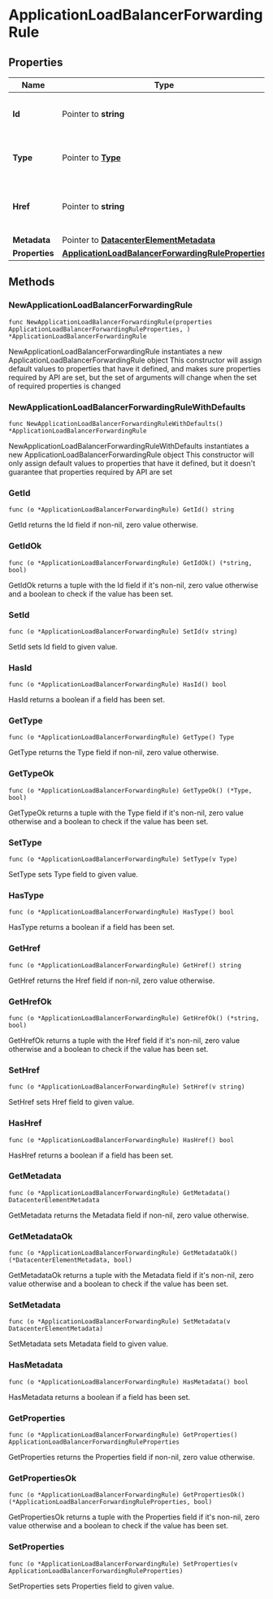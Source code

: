 # ApplicationLoadBalancerForwardingRule

## Properties

|Name | Type | Description | Notes|
|------------ | ------------- | ------------- | -------------|
|**Id** | Pointer to **string** | The resource&#39;s unique identifier. | [optional] [readonly] |
|**Type** | Pointer to [**Type**](Type.md) | The type of object that has been created. | [optional] |
|**Href** | Pointer to **string** | URL to the object representation (absolute path). | [optional] [readonly] |
|**Metadata** | Pointer to [**DatacenterElementMetadata**](DatacenterElementMetadata.md) |  | [optional] |
|**Properties** | [**ApplicationLoadBalancerForwardingRuleProperties**](ApplicationLoadBalancerForwardingRuleProperties.md) |  | |

## Methods

### NewApplicationLoadBalancerForwardingRule

`func NewApplicationLoadBalancerForwardingRule(properties ApplicationLoadBalancerForwardingRuleProperties, ) *ApplicationLoadBalancerForwardingRule`

NewApplicationLoadBalancerForwardingRule instantiates a new ApplicationLoadBalancerForwardingRule object
This constructor will assign default values to properties that have it defined,
and makes sure properties required by API are set, but the set of arguments
will change when the set of required properties is changed

### NewApplicationLoadBalancerForwardingRuleWithDefaults

`func NewApplicationLoadBalancerForwardingRuleWithDefaults() *ApplicationLoadBalancerForwardingRule`

NewApplicationLoadBalancerForwardingRuleWithDefaults instantiates a new ApplicationLoadBalancerForwardingRule object
This constructor will only assign default values to properties that have it defined,
but it doesn't guarantee that properties required by API are set

### GetId

`func (o *ApplicationLoadBalancerForwardingRule) GetId() string`

GetId returns the Id field if non-nil, zero value otherwise.

### GetIdOk

`func (o *ApplicationLoadBalancerForwardingRule) GetIdOk() (*string, bool)`

GetIdOk returns a tuple with the Id field if it's non-nil, zero value otherwise
and a boolean to check if the value has been set.

### SetId

`func (o *ApplicationLoadBalancerForwardingRule) SetId(v string)`

SetId sets Id field to given value.

### HasId

`func (o *ApplicationLoadBalancerForwardingRule) HasId() bool`

HasId returns a boolean if a field has been set.

### GetType

`func (o *ApplicationLoadBalancerForwardingRule) GetType() Type`

GetType returns the Type field if non-nil, zero value otherwise.

### GetTypeOk

`func (o *ApplicationLoadBalancerForwardingRule) GetTypeOk() (*Type, bool)`

GetTypeOk returns a tuple with the Type field if it's non-nil, zero value otherwise
and a boolean to check if the value has been set.

### SetType

`func (o *ApplicationLoadBalancerForwardingRule) SetType(v Type)`

SetType sets Type field to given value.

### HasType

`func (o *ApplicationLoadBalancerForwardingRule) HasType() bool`

HasType returns a boolean if a field has been set.

### GetHref

`func (o *ApplicationLoadBalancerForwardingRule) GetHref() string`

GetHref returns the Href field if non-nil, zero value otherwise.

### GetHrefOk

`func (o *ApplicationLoadBalancerForwardingRule) GetHrefOk() (*string, bool)`

GetHrefOk returns a tuple with the Href field if it's non-nil, zero value otherwise
and a boolean to check if the value has been set.

### SetHref

`func (o *ApplicationLoadBalancerForwardingRule) SetHref(v string)`

SetHref sets Href field to given value.

### HasHref

`func (o *ApplicationLoadBalancerForwardingRule) HasHref() bool`

HasHref returns a boolean if a field has been set.

### GetMetadata

`func (o *ApplicationLoadBalancerForwardingRule) GetMetadata() DatacenterElementMetadata`

GetMetadata returns the Metadata field if non-nil, zero value otherwise.

### GetMetadataOk

`func (o *ApplicationLoadBalancerForwardingRule) GetMetadataOk() (*DatacenterElementMetadata, bool)`

GetMetadataOk returns a tuple with the Metadata field if it's non-nil, zero value otherwise
and a boolean to check if the value has been set.

### SetMetadata

`func (o *ApplicationLoadBalancerForwardingRule) SetMetadata(v DatacenterElementMetadata)`

SetMetadata sets Metadata field to given value.

### HasMetadata

`func (o *ApplicationLoadBalancerForwardingRule) HasMetadata() bool`

HasMetadata returns a boolean if a field has been set.

### GetProperties

`func (o *ApplicationLoadBalancerForwardingRule) GetProperties() ApplicationLoadBalancerForwardingRuleProperties`

GetProperties returns the Properties field if non-nil, zero value otherwise.

### GetPropertiesOk

`func (o *ApplicationLoadBalancerForwardingRule) GetPropertiesOk() (*ApplicationLoadBalancerForwardingRuleProperties, bool)`

GetPropertiesOk returns a tuple with the Properties field if it's non-nil, zero value otherwise
and a boolean to check if the value has been set.

### SetProperties

`func (o *ApplicationLoadBalancerForwardingRule) SetProperties(v ApplicationLoadBalancerForwardingRuleProperties)`

SetProperties sets Properties field to given value.




